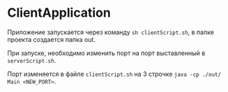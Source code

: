 # ClientApplication

Приложение запускается через команду `sh clientScript.sh`, в папке проекта создается папка out.

При запуске, необходимо изменить порт на порт выставленный в `serverScript.sh`.

Порт изменяется в файле `clientScript.sh` на 3 строчке `java -cp ./out/ Main <NEW_PORT>`.
